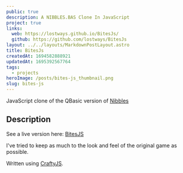 ```yaml
---
public: true
description: A NIBBLES.BAS Clone In JavaScript
project: true
links:
  web: https://lostways.github.io/BitesJs/
  github: https://github.com/lostways/BitesJs
layout: ../../layouts/MarkdownPostLayout.astro
title: BitesJs
createdAt: 1694582888921
updatedAt: 1695392567764
tags:
  - projects
heroImage: /posts/bites-js_thumbnail.png
slug: bites-js
---
```


JavaScript clone of the QBasic version of [Nibbles](https://en.wikipedia.org/wiki/Nibbles_(video_game))

## Description
See a live version here: [BitesJS](https://lostways.github.io/BitesJs)

I've tried to keep as much to the look and feel of the original game as possible.

Written using [CraftyJS](https://craftyjs.com/). 
